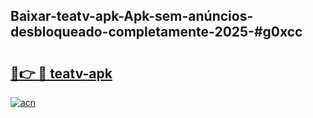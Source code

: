 ## Baixar-teatv-apk-Apk-sem-anúncios-desbloqueado-completamente-2025-#g0xcc

# <h2><a href="https://ainizakaria.my?title=teatv-apk&ref=20M">🔗👉 🔴 teatv-apk</a></h2>

[![acn](https://github.com/user-attachments/assets/0f9c940e-d8b0-45ae-aac7-cd30a18b3e1c)](https://ainizakaria.my?title=teatv-apk&ref=20M)

